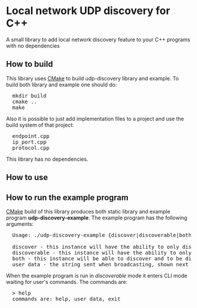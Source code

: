 # Local network UDP discovery for C++
A small library to add local network discovery feature to your C++ programs with no dependencies

## How to build
This library uses [CMake](https://cmake.org/) to build udp-discovery library and example. To build both library and example one should do:
<pre>
  mkdir build
  cmake ..
  make
</pre>

Also it is possible to just add implementation files to a project and use the build system of that project:
<pre>
  endpoint.cpp
  ip_port.cpp
  protocol.cpp
</pre>

This library has no dependencies.

## How to use

## How to run the example program
[CMake](https://cmake.org/) build of this library produces both static library and example program **udp-discovery-example**. The example program has the following arguments:
<pre>
  Usage: ./udp-discovery-example {discover|discoverable|both} [user_data]

  discover - this instance will have the ability to only discover other instances
  discoverable - this instance will have the ability to only be discovered by other instances
  both - this instance will be able to discover and to be discovered by other instances
  user_data - the string sent when broadcasting, shown next to peer's IP
</pre>

When the example program is run in *discoverable* mode it enters CLI mode waiting for user's commands. The commands are:
<pre>
  > help
  commands are: help, user_data, exit
</pre>